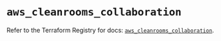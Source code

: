 # `aws_cleanrooms_collaboration`

Refer to the Terraform Registry for docs: [`aws_cleanrooms_collaboration`](https://registry.terraform.io/providers/hashicorp/aws/5.54.1/docs/resources/cleanrooms_collaboration).
